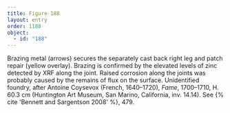 ```yaml
---
title: Figure 188
layout: entry
order: 1188
object:
  - id: "188"
---
```


Brazing metal (arrows) secures the separately cast back right leg and patch repair (yellow overlay). Brazing is confirmed by the elevated levels of zinc detected by XRF along the joint. Raised corrosion along the joints was probably caused by the remains of flux on the surface. Unidentified foundry, after Antoine Coysevox (French, 1640–1720), *Fame*, 1700–1710, H. 60.3 cm (Huntington Art Museum, San Marino, California, inv. 14.14). See {% cite 'Bennett and Sargentson 2008' %}, 479.
